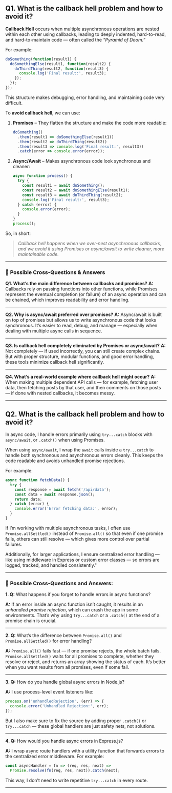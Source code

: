 ## Q1. What is the callback hell problem and how to avoid it?

**Callback Hell** occurs when multiple asynchronous operations are nested within each other using callbacks, leading to deeply indented, hard-to-read, and hard-to-maintain code — often called the *“Pyramid of Doom.”*

For example:

```javascript
doSomething(function(result1) {
  doSomethingElse(result1, function(result2) {
    doThirdThing(result2, function(result3) {
      console.log('Final result:', result3);
    });
  });
});
```

This structure makes debugging, error handling, and maintaining code very difficult.

To **avoid callback hell**, we can use:

1. **Promises** – They flatten the structure and make the code more readable:

   ```javascript
   doSomething()
     .then(result1 => doSomethingElse(result1))
     .then(result2 => doThirdThing(result2))
     .then(result3 => console.log('Final result:', result3))
     .catch(error => console.error(error));
   ```
2. **Async/Await** – Makes asynchronous code look synchronous and cleaner:

   ```javascript
   async function process() {
     try {
       const result1 = await doSomething();
       const result2 = await doSomethingElse(result1);
       const result3 = await doThirdThing(result2);
       console.log('Final result:', result3);
     } catch (error) {
       console.error(error);
     }
   }
   process();
   ```

So, in short:

> *Callback hell happens when we over-nest asynchronous callbacks, and we avoid it using Promises or async/await to write cleaner, more maintainable code.*

---

### 💬 **Possible Cross-Questions & Answers**

**Q1. What’s the main difference between callbacks and promises?**
**A:** Callbacks rely on passing functions into other functions, while Promises represent the eventual completion (or failure) of an async operation and can be chained, which improves readability and error handling.

---

**Q2. Why is async/await preferred over promises?**
**A:** Async/await is built on top of promises but allows us to write asynchronous code that looks synchronous. It’s easier to read, debug, and manage — especially when dealing with multiple async calls in sequence.

---

**Q3. Is callback hell completely eliminated by Promises or async/await?**
**A:** Not completely — if used incorrectly, you can still create complex chains. But with proper structure, modular functions, and good error handling, these tools minimize callback hell significantly.

---

**Q4. What’s a real-world example where callback hell might occur?**
**A:** When making multiple dependent API calls — for example, fetching user data, then fetching posts by that user, and then comments on those posts — if done with nested callbacks, it becomes messy.

---
## Q2. What is the callback hell problem and how to avoid it?

In async code, I handle errors primarily using `try...catch` blocks with `async/await`, or `.catch()` when using Promises.

When using `async/await`, I wrap the `await` calls inside a `try...catch` to handle both synchronous and asynchronous errors cleanly. This keeps the code readable and avoids unhandled promise rejections.

For example:

```js
async function fetchData() {
  try {
    const response = await fetch('/api/data');
    const data = await response.json();
    return data;
  } catch (error) {
    console.error('Error fetching data:', error);
  }
}
```

If I’m working with multiple asynchronous tasks, I often use `Promise.allSettled()` instead of `Promise.all()` so that even if one promise fails, others can still resolve — which gives more control over partial failures.

Additionally, for larger applications, I ensure centralized error handling — like using middleware in Express or custom error classes — so errors are logged, tracked, and handled consistently."

---

### 💬 **Possible Cross-Questions and Answers:**

**1. Q:** What happens if you forget to handle errors in async functions?

**A:** If an error inside an async function isn’t caught, it results in an *unhandled promise rejection*, which can crash the app in some environments. That’s why using `try...catch` or a `.catch()` at the end of a promise chain is crucial.

---

**2. Q:** What’s the difference between `Promise.all()` and `Promise.allSettled()` for error handling?

**A:** `Promise.all()` fails fast — if one promise rejects, the whole batch fails.
`Promise.allSettled()` waits for all promises to complete, whether they resolve or reject, and returns an array showing the status of each. It’s better when you want results from all promises, even if some fail.

---

**3. Q:** How do you handle global async errors in Node.js?

**A:** I use process-level event listeners like:

```js
process.on('unhandledRejection', (err) => {
  console.error('Unhandled Rejection:', err);
});
```

But I also make sure to fix the source by adding proper `.catch()` or `try...catch` — these global handlers are just safety nets, not solutions.

---

**4. Q:** How would you handle async errors in Express.js?

**A:** I wrap async route handlers with a utility function that forwards errors to the centralized error middleware. For example:

```js
const asyncHandler = fn => (req, res, next) =>
  Promise.resolve(fn(req, res, next)).catch(next);
```

This way, I don’t need to write repetitive `try...catch` in every route.

---
